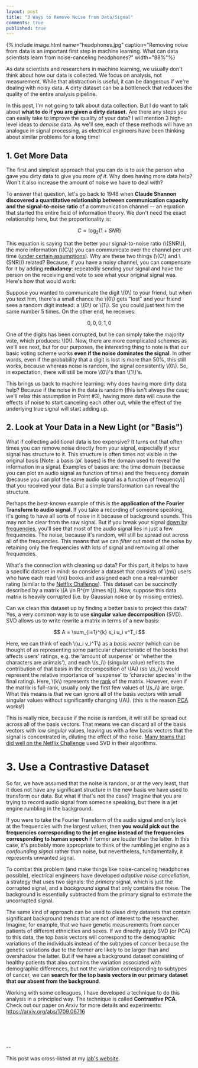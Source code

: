 ```yaml
---
layout: post
title: "3 Ways to Remove Noise from Data/Signal"
comments: true
published: true
---
```



{% include image.html name="headphones.jpg" caption="Removing noise from data is an important first step in machine learning. What can data scientists learn from noise-canceling headphones?" width="88%"%}

As data scientists and researchers in machine learning, we usually don't think about how our data is collected. We focus on analysis, not measurement. While that abstraction is useful, it can be dangerous if we're dealing with noisy data. A dirty dataset can be a bottleneck that reduces the quality of the entire analysis pipeline.

In this post, I'm not going to talk about data collection. But I do want to talk about **what to do if you are given a dirty dataset.** Are there any steps you can easily take to improve the quality of your data? I will mention 3 high-level ideas to *denoise* data. As we'll see, each of these methods will have an analogue in signal processing, as electrical engineers have been thinking about similar problems for a long time!

## 1. Get More Data

The first and simplest approach that you can do is to ask the person who gave you dirty data to give you *more of it*. Why does having more data help? Won't it also increase the amount of noise we have to deal with? 

To answer that question, let's go back to 1948 when **Claude Shannon discovered a quantitative relationship between communication capacity and the signal-to-noise ratio** of a communication channel -- an equation that started the entire field of information theory. We don't need the exact relationship here, but the proportionality is:

$$ C \propto \log_2{(1 + SNR)} $$ 

This equation is saying that the better your signal-to-noise ratio (\\(SNR\\)), the more information (\\(C\\)) you can communicate over the channel per unit time ([under certain assumptions](https://en.wikipedia.org/wiki/Shannon%E2%80%93Hartley_theorem)). Why are these two things (\\(C\\) and \\(SNR\\)) related? Because, if you have a noisy channel, you can compensate for it by adding **redudancy**: repeatedly sending your signal and have the person on the receiving end vote to see what your original signal was. Here's how that would work:

Suppose you wanted to communicate the digit \\(0\\) to your friend, but when you text him, there's a small chance the \\(0\\) gets "lost" and your friend sees a random digit instead: a \\(0\\) or \\(1\\). So you could just text him the same number 5 times. On the other end, he receives:

$${0, 0, 0, 1, 0}$$

One of the digits has been corrupted, but he can simply take the majority vote, which produces: \\(0\\). Now, there are more complicated schemes as we'll see next, but for our purposes, the interesting thing to note is that our basic voting scheme works **even if the noise dominates the signal**. In other words, even if the probability that a digit is lost is more than 50%, this still works, because whereas noise is random, the signal consistently \\(0\\). So, in expectation, there will still be more \\(0\\)'s  than \\(1\\)'s.

This brings us back to machine learning: why does having more dirty data help? Because if the noise in the data is random (this isn't always the case; we'll relax this assumption in Point #3), having more data will cause the effects of noise to start canceling each other out, while the effect of the underlying true signal will start adding up.

## 2. Look at Your Data in a New Light (or "Basis")

What if collecting additional data is too expensive? It turns out that often times you can remove noise directly from your signal, especially if your signal has structure to it. This structure is often times not visible in the original basis \[Note: a basis (*pl.* bases) is the domain used to reveal the information in a signal. Examples of bases are: the time domain (because you can plot an audio signal as function of time) and the frequency domain (because you can plot the same audio signal as a function of frequency)\] that you received your data. But a simple transformation can reveal the structure.

Perhaps the best-known example of this is the **application of the Fourier Transform to audio signal**. If you take a recording of someone speaking, it's going to have all sorts of noise in it because of background sounds. This may not be clear from the raw signal. But if you break your signal [down by frequencies](https://en.wikipedia.org/wiki/Fourier_transform), you'll see that most of the audio signal lies in just a few frequencies. The noise, because it's random, will still be spread out across all of the frequencies. This means that we can *filter* out most of the noise by retaining only the frequencies with lots of signal and removing all other frequencies.

What's the connection with cleaning up data? For this part, it helps to have a  specific dataset in mind: so consider a dataset that consists of \\(m\\) users who have each read \\(n\\) books and assigned each one a real-number rating (similar to the [Netflix Challenge](https://en.wikipedia.org/wiki/Netflix_Prize)). This dataset can be succinctly described by a matrix \\(A \in R^{m \times n}\\). Now, suppose this data matrix is heavily corrupted (i.e. by Gaussian noise or by missing entries).

Can we clean this dataset up by finding a better basis to project this data? Yes, a very common way is to use **singular value decomposition** (SVD). SVD allows us to write rewrite a matrix in terms of a new basis:

$$ A = \sum_{i=1}^{k} s_i u_i v^T_i $$

Here, we can think of each \\(u_i v_i^T\\) as a _basis vector_ (which can be thought of as representing some particular characteristic of the books that affects users' ratings, e.g. the 'amount of suspense' or 'whether the characters are animals'), and each \\(s_i\\) (singular value) reflects the contribution of that basis in the decomposition of \\(A\\) (so \\(s_i\\) would represent the relative importance of 'suspense' to 'character species' in the final rating). Here, \\(k\\) represents the [rank](https://en.wikipedia.org/wiki/Rank_(linear_algebra)) of the matrix. However, even if the matrix is full-rank, usually only the first few values of \\(s_i\\) are large. What this means is that we can ignore all of the basis vectors with small singular values without significantly changing \\(A\\). (this is the reason [PCA](https://en.wikipedia.org/wiki/Principal_component_analysis) works!)

This is really nice, because if the noise is random, it will still be spread out across all of the basis vectors. That means we can discard all of the basis vectors with low singular values, leaving us with a few basis vectors that the signal is concentrated in, diluting the effect of the noise. [Many teams that did well on the Netflix Challenge](http://sifter.org/simon/journal/20061211.html) used SVD in their algorithms.

# 3. Use a Contrastive Dataset

So far, we have assumed that the noise is random, or at the very least, that it does not have any significant structure in the new basis we have used to transform our data. But what if that's not the case? Imagine that you are trying to record audio signal from someone speaking, but there is a jet engine rumbling in the background. 

If you were to take the Fourier Transform of the audio signal and only look at the frequencies with the largest values, then **you would pick out the frequencies corresponding to the jet engine instead of the frequencies corresponding to human speech** if former are louder than the latter. In this case, it's probably more appropriate to think of the rumbling jet engine as a _confounding signal_ rather than noise, but nevertheless, fundamentally, it represents unwanted signal.

To combat this problem (and make things like noise-canceling headphones possible), electrical engineers have developed _adaptive noise cancellation_, a strategy that uses two signals: the _primary_ signal, which is just the corrupted signal, and a _background_ signal that only contains the noise. The background is essentially subtracted from the primary signal to estimate the uncorrupted signal.

The same kind of approach can be used to clean dirty datasets that contain significant background trends that are not of interest to the researcher. Imagine, for example, that we have genetic measurements from cancer patients of different ethnicities and sexes. If we directly apply SVD (or PCA) to this data, the top basis vectors will correspond to the demographic variations of the individuals instead of the subtypes of cancer because the genetic variations due to the former are likely to be larger than and overshadow the latter. But if we have a background dataset consisting of healthy patients that also contains the variation associated with demographic differences, but not the variation corresponding to subtypes of cancer, we can **search for the top basis vectors in our primary dataset that our absent from the background**.

Working with some colleagues, I have developed a technique to do this analysis in a principled way. The technique is called **Contrastive PCA**. Check out our paper on Arxiv for more details and experiments: https://arxiv.org/abs/1709.06716

<br>&nbsp;
<br>&nbsp;

--

This post was cross-listed at my [lab's website](https://zou-group.github.io/article/removing-noise-from-signal/).

